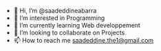 - 👋 Hi, I’m @saadeddineabarra
- 👀 I’m interested in Programming
- 🌱 I’m currently learning Web developpement
- 💞️ I’m looking to collaborate on Projects
- 📫 How to reach me saadeddine.the1@gmail.com

<!---
saadeddineabarra/saadeddineabarra is a ✨ special ✨ repository because its `README.md` (this file) appears on your GitHub profile.
You can click the Preview link to take a look at your changes.
--->

